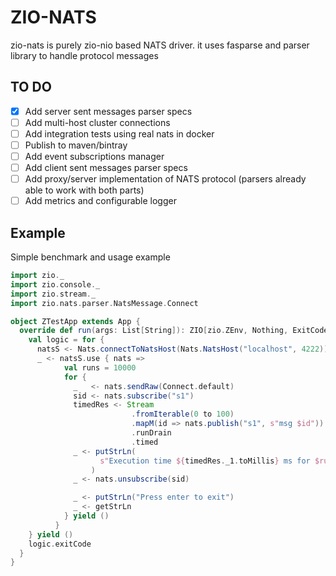 # ZIO-NATS 
zio-nats is purely zio-nio based NATS driver. it uses fasparse and parser library to handle protocol messages

## TO DO
* [x] Add server sent messages parser specs
* [ ] Add multi-host cluster connections
* [ ] Add integration tests using real nats in docker
* [ ] Publish to maven/bintray   
* [ ] Add event subscriptions manager
* [ ] Add client sent messages parser specs
* [ ] Add proxy/server implementation of NATS protocol (parsers already able to work with both parts)
* [ ] Add metrics and configurable logger

## Example 
Simple benchmark and usage example
```scala
import zio._
import zio.console._
import zio.stream._
import zio.nats.parser.NatsMessage.Connect

object ZTestApp extends App {
  override def run(args: List[String]): ZIO[zio.ZEnv, Nothing, ExitCode] = {
    val logic = for {
      natsS <- Nats.connectToNatsHost(Nats.NatsHost("localhost", 4222))
      _ <- natsS.use { nats =>
            val runs = 10000
            for {
              _   <- nats.sendRaw(Connect.default)
              sid <- nats.subscribe("s1")
              timedRes <- Stream
                           .fromIterable(0 to 100)
                           .mapM(id => nats.publish("s1", s"msg $id"))
                           .runDrain
                           .timed
              _ <- putStrLn(
                    s"Execution time ${timedRes._1.toMillis} ms for $runs messages. Avg: ${timedRes._1.toMillis.toFloat / runs} ms"
                  )
              _ <- nats.unsubscribe(sid)

              _ <- putStrLn("Press enter to exit")
              _ <- getStrLn
            } yield ()
          }
    } yield ()
    logic.exitCode
  }
}
```